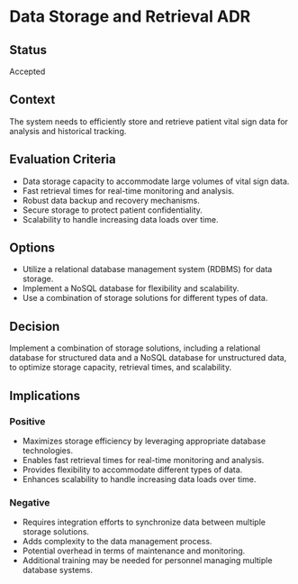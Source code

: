 # Data Storage and Retrieval ADR

## Status

Accepted

## Context

The system needs to efficiently store and retrieve patient vital sign data for analysis and historical tracking.

## Evaluation Criteria

- Data storage capacity to accommodate large volumes of vital sign data.
- Fast retrieval times for real-time monitoring and analysis.
- Robust data backup and recovery mechanisms.
- Secure storage to protect patient confidentiality.
- Scalability to handle increasing data loads over time.

## Options

- Utilize a relational database management system (RDBMS) for data storage.
- Implement a NoSQL database for flexibility and scalability.
- Use a combination of storage solutions for different types of data.

## Decision

Implement a combination of storage solutions, including a relational database for structured data and a NoSQL database for unstructured data, to optimize storage capacity, retrieval times, and scalability.

## Implications

### Positive

- Maximizes storage efficiency by leveraging appropriate database technologies.
- Enables fast retrieval times for real-time monitoring and analysis.
- Provides flexibility to accommodate different types of data.
- Enhances scalability to handle increasing data loads over time.

### Negative

- Requires integration efforts to synchronize data between multiple storage solutions.
- Adds complexity to the data management process.
- Potential overhead in terms of maintenance and monitoring.
- Additional training may be needed for personnel managing multiple database systems.
